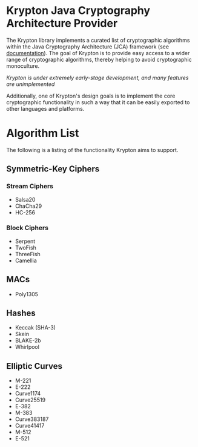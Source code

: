 # Krypton Java Cryptography Architecture Provider

The Krypton library implements a curated list of cryptographic algorithms
within the Java Cryptography Architecture (JCA) framework (see
[documentation](https://docs.oracle.com/javase/8/docs/technotes/guides/security/crypto/CryptoSpec.html)).
The goal of Krypton is to provide easy access to a wider range of cryptographic
algorithms, thereby helping to avoid cryptographic monoculture.

*Krypton is under extremely early-stage development, and many features are unimplemented*

Additionally, one of Krypton's design goals is to implement the core
cryptographic functionality in such a way that it can be easily exported
to other languages and platforms.

# Algorithm List

The following is a listing of the functionality Krypton aims to support.

## Symmetric-Key Ciphers

### Stream Ciphers

* Salsa20
* ChaCha29
* HC-256

### Block Ciphers

* Serpent
* TwoFish
* ThreeFish
* Camellia

## MACs

* Poly1305

## Hashes

* Keccak (SHA-3)
* Skein
* BLAKE-2b
* Whirlpool

## Elliptic Curves

* M-221
* E-222
* Curve1174
* Curve25519
* E-382
* M-383
* Curve383187
* Curve41417
* M-512
* E-521


